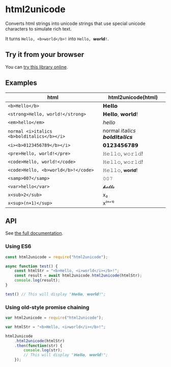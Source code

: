 # html2unicode

Converts html strings into unicode strings that use
special unicode characters to simulate rich text.

It turns `Hello, <b>world</b>!` into `Hello, 𝘄𝗼𝗿𝗹𝗱!`.

## Try it from your browser

You can [try this library online](https://npm.runkit.com/html2unicode).

## Examples

| html | html2unicode(html) |
|------|--------------------|
|`<b>Hello</b>` | 𝗛𝗲𝗹𝗹𝗼|
|`<strong>Hello, world!</strong>` | 𝗛𝗲𝗹𝗹𝗼, 𝘄𝗼𝗿𝗹𝗱!|
|`<em>hello</em>` | 𝘩𝘦𝘭𝘭𝘰|
|`normal <i>italics <b>bolditalics</b></i>` | normal 𝘪𝘵𝘢𝘭𝘪𝘤𝘴 𝙗𝙤𝙡𝙙𝙞𝙩𝙖𝙡𝙞𝙘𝙨|
|`<i><b>0123456789</b></i>` | 𝟬𝟭𝟮𝟯𝟰𝟱𝟲𝟳𝟴𝟵|
|`<pre>Hello, world!</pre>` | 𝙷𝚎𝚕𝚕𝚘, 𝚠𝚘𝚛𝚕𝚍!|
|`<code>Hello, world!</code>` | 𝙷𝚎𝚕𝚕𝚘, 𝚠𝚘𝚛𝚕𝚍!|
|`<code>Hello, <b>world</b>!</code>` | 𝙷𝚎𝚕𝚕𝚘, 𝘄𝗼𝗿𝗹𝗱!|
|`<samp>007</samp>` | 𝟶𝟶𝟽|
|`<var>hello</var>` | 𝓱𝓮𝓵𝓵𝓸|
|`x<sub>2</sub>` | x₂|
|`x<sup>(n+1)</sup>` | x⁽ⁿ⁺¹⁾ |

## API

See [the full documentation](api.md).

### Using ES6

```js
const html2unicode = require("html2unicode");

async function test() {
	const htmlStr = "<b>Hello, <i>world</i></b>!";
	const result = await html2unicode.html2unicode(htmlStr);
	console.log(result);
}

test() // This will display "𝗛𝗲𝗹𝗹𝗼, 𝙬𝙤𝙧𝙡𝙙!";
```

### Using old-style promise chaining

```js
var html2unicode = require("html2unicode");

var htmlStr = "<b>Hello, <i>world</i></b>!";

html2unicode
	.html2unicode(htmlStr)
	.then(function(str) {
		console.log(str);
		// This will display "𝗛𝗲𝗹𝗹𝗼, 𝙬𝙤𝙧𝙡𝙙!";
	});
```

